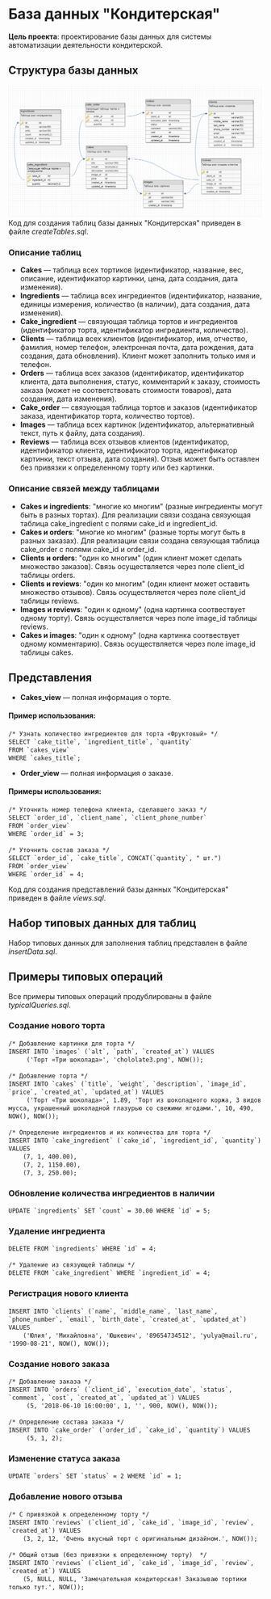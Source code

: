 # База данных "Кондитерская"
**Цель проекта**: проектирование базы данных для системы автоматизации деятельности кондитерской.

## Структура базы данных
![Схема базы данных](schema.png)
Код для создания таблиц базы данных "Кондитерская" приведен в файле *createTables.sql*.

### Описание таблиц
* **Сakes** — таблица всех тортиков (идентификатор, название, вес, описание, идентификатор картинки, цена, дата создания, дата изменения).
* **Ingredients** — таблица всех ингредиентов (идентификатор, название, единицы измерения, количество (в наличии), дата создания, дата изменения).
* **Сake_ingredient** — связующая таблица тортов и ингредиентов (идентификатор торта, идентификатор ингредиента, количество).
* **Clients** — таблица всех клиентов (идентификатор, имя, отчество, фамилия, номер телефон, электронная почта, дата рождения, дата создания, дата обновления). Клиент может заполнить только имя и телефон.
* **Orders** — таблица всех заказов (идентификатор, идентификатор клиента, дата выполнения, статус, комментарий к заказу, стоимость заказа (может не соответствовать стоимости товаров), дата создания, дата изменения).
* **Сake_order** — связующая таблица тортов и заказов (идентификатор заказа, идентификатор торта, количество тортов).
* **Images** — таблица всех картинок (идентификатор, альтернативный текст, путь к файлу, дата создания).
* **Reviews** — таблица всех отзывов клиентов (идентификатор, идентификатор клиента, идентификатор торта, идентификатор картинки, текст отзыва, дата создания). Отзыв может быть оставлен без привязки к определенному торту или без картинки.

### Описание связей между таблицами
* **Cakes и ingredients**: "многие ко многим" (разные ингредиенты могут быть в разных тортах). Для реализации связи создана связующая таблица сake_ingredient с полями cake_id и ingredient_id.
* **Cakes и orders**: "многие ко многим" (разные торты могут быть в разных заказах). Для реализации связи создана связующая таблица сake_order с полями cake_id и order_id.
* **Clients и orders**: "один ко многим" (один клиент может сделать множество заказов). Связь осуществляется через поле client_id таблицы orders.
* **Clients и reviews**: "один ко многим" (один клиент может оставить множество отзывов). Связь осуществляется через поле client_id таблицы reviews.
* **Images и reviews**: "один к одному" (одна картинка соотвествует одному торту). Связь осуществляется через поле image_id таблицы reviews.
* **Cakes и images**: "один к одному" (одна картинка соотвествует одному комментарию). Связь осуществляется через поле image_id таблицы cakes.

## Представления
* **Cakes_view** — полная информация о торте.  
#### Пример использования:   
    /* Узнать количество ингредиентов для торта «Фруктовый» */
    SELECT `cake_title`, `ingredient_title`, `quantity` 
    FROM `cakes_view`
    WHERE `cakes_title`;
  
* **Order_view** — полная информация о заказе.  
#### Примеры использования:
    /* Уточнить номер телефона клиента, сделавшего заказ */
    SELECT `order_id`, `client_name`, `client_phone_number` 
    FROM `order_view`
    WHERE `order_id` = 3;

    /* Уточнить состав заказа */
    SELECT `order_id`, `cake_title`, CONCAT(`quantity`, " шт.") 
    FROM `order_view`
    WHERE `order_id` = 4;

Код для создания представлений базы данных "Кондитерская" приведен в файле *views.sql*.

## Набор типовых данных для таблиц

Набор типовых данных для заполнения таблиц представлен в файле *insertData.sql*.

## Примеры типовых операций

Все примеры типовых операций продублированы в файле *typicalQueries.sql*. 

### Создание нового торта
    /* Добавление картинки для торта */  
    INSERT INTO `images` (`alt`, `path`, `created_at`) VALUES  
         ('Торт «Три шоколада»', 'chololate3.png', NOW()); 
    
    /* Добавление торта */  
    INSERT INTO `cakes` (`title`, `weight`, `description`, `image_id`, `price`, `created_at`, `updated_at`) VALUES   
         ('Торт «Три шоколада»', 1.89, 'Торт из шоколадного коржа, 3 видов мусса, украшенный шоколадной глазурью со свежими ягодами.', 10, 490, NOW(), NOW());
    
    /* Определение ингредиентов и их количества для торта */
    INSERT INTO `cake_ingredient` (`cake_id`, `ingredient_id`, `quantity`) VALUES   
        (7, 1, 400.00),  
        (7, 2, 1150.00),   
        (7, 3, 250.00);
  
### Обновление количества ингредиентов в наличии
    UPDATE `ingredients` SET `count` = 30.00 WHERE `id` = 5;
    
### Удаление ингредиента
    DELETE FROM `ingredients` WHERE `id` = 4;
    
    /* Удаление из связующей таблицы */
    DELETE FROM `cake_ingredient` WHERE `ingredient_id` = 4;
 
### Регистрация нового клиента
    INSERT INTO `clients` (`name`, `middle_name`, `last_name`, `phone_number`, `email`, `birth_date`, `created_at`, `updated_at`) VALUES 
        ('Юлия', 'Михайловна', 'Юшкевич', '89654734512', 'yulya@mail.ru', '1990-08-21', NOW(), NOW());
    
### Создание нового заказа 
    /* Добавление заказа */   
    INSERT INTO `orders` (`client_id`, `execution_date`, `status`, `comment`, `cost`, `created_at`, `updated_at`) VALUES 
         (5, '2018-06-10 16:00:00', 1, '', 900, NOW(), NOW());
    
    /* Определение состава заказа */ 
    INSERT INTO `cake_order` (`order_id`, `cake_id`, `quantity`) VALUES 
         (5, 1, 2);
    
### Изменение статуса заказа
    UPDATE `orders` SET `status` = 2 WHERE `id` = 1;
    
### Добавление нового отзыва
    /* С привязкой к определенному торту */
    INSERT INTO `reviews` (`client_id`, `cake_id`, `image_id`, `review`, `created_at`) VALUES 
        (3, 2, 12, 'Очень вкусный торт с оригинальным дизайном.', NOW());
    
    /* Общий отзыв (без привязки к определенному торту)  */
    INSERT INTO `reviews` (`client_id`, `cake_id`, `image_id`, `review`, `created_at`) VALUES 
        (5, NULL, NULL, 'Замечательная кондитерская! Заказываю тортики только тут.', NOW());

